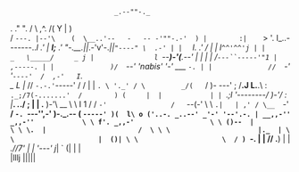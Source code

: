                               _.--""-._
  .                         ."         ".
 / \    ,^.         /(     Y             |      )\
/   `---. |--'\    (  \__..'--   -   -- -'""-.-'  )
|        :|    `>   '.     l_..-------.._l      .'
|      __l;__ .'      "-.__.||_.-'v'-._||`"----"
 \  .-' | |  `              l._       _.'
  \/    | |                   l`^^'^^'j
        | |                _   \_____/     _
        j |               l `--__)-'(__.--' |
        | |               | /`---``-----'"1 |  ,-----.
        | |              )/  `--' 'nabis'   \'-'  ___  `-.
        | |              //  `-'  '`----'  /  ,-'   I`.  \
      _ L |_            //  `-.-.'`-----' /  /  |   |  `. \
     '._' / \         _/(   `/   )- ---' ;  /__.J   L.__.\ :
      `._;/7(-.......'  /        ) (     |  |            | |
      `._;l _'--------_/        )-'/     :  |___.    _._./ ;
        | |                 .__ )-'\  __  \  \  I   1   / /
        `-'                /   `-\-(-'   \ \  `.|   | ,' /
                           \__  `-'    __/  `-. `---'',-'
                              )-._.-- (        `-----'
                             )(  l\ o ('..-.
                       _..--' _'-' '--'.-. |
                __,,-'' _,,-''            \ \
               f'. _,,-'                   \ \
              ()--  |                       \ \
                \.  |                       /  \
                  \ \                      |._  |
                   \ \                     |  ()|
                    \ \                     \  /
                     ) `-.                   | |
                    // .__)                  | |
                 _.//7'                      | |
               '---'                         j_| `
                                            (| |
                                             |  \
                                             |lllj
                                             |||||
